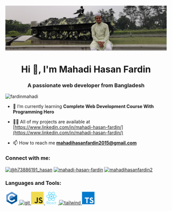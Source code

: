 ![logo](https://github.com/FardinMahadi/FardinMahadi/blob/main/banner.jpg)
<h1 align="center">Hi 👋, I'm Mahadi Hasan Fardin</h1>
<h3 align="center">A passionate web developer from Bangladesh</h3>

<p align="left"> <img src="https://komarev.com/ghpvc/?username=fardinmahadi&label=Profile%20views&color=0e75b6&style=flat" alt="fardinmahadi" /> </p>

- 🌱 I’m currently learning **Complete Web Development Course With Programming Hero**

- 👨‍💻 All of my projects are available at [https://www.linkedin.com/in/mahadi-hasan-fardin/](https://www.linkedin.com/in/mahadi-hasan-fardin/)

- 📫 How to reach me **mahadihasanfardin2015@gmail.com**

<h3 align="left">Connect with me:</h3>
<p align="left">
<a href="https://twitter.com/@h73886191_hasan" target="blank"><img align="center" src="https://raw.githubusercontent.com/rahuldkjain/github-profile-readme-generator/master/src/images/icons/Social/twitter.svg" alt="@h73886191_hasan" height="30" width="40" /></a>
<a href="https://linkedin.com/in/mahadi-hasan-fardin" target="blank"><img align="center" src="https://raw.githubusercontent.com/rahuldkjain/github-profile-readme-generator/master/src/images/icons/Social/linked-in-alt.svg" alt="mahadi-hasan-fardin" height="30" width="40" /></a>
<a href="https://fb.com/mahadihasanfardin2" target="blank"><img align="center" src="https://raw.githubusercontent.com/rahuldkjain/github-profile-readme-generator/master/src/images/icons/Social/facebook.svg" alt="mahadihasanfardin2" height="30" width="40" /></a>
</p>

<h3 align="left">Languages and Tools:</h3>
<p align="left"> 
<a href="https://www.cprogramming.com/" target="_blank" rel="noreferrer"> <img src="https://raw.githubusercontent.com/devicons/devicon/master/icons/c/c-original.svg" alt="c" width="40" height="40"/> </a>
<a href="https://git-scm.com/" target="_blank" rel="noreferrer"> <img src="https://www.vectorlogo.zone/logos/git-scm/git-scm-icon.svg" alt="git" width="40" height="40"/> </a>
<a href="https://developer.mozilla.org/en-US/docs/Web/JavaScript" target="_blank" rel="noreferrer"> <img src="https://raw.githubusercontent.com/devicons/devicon/master/icons/javascript/javascript-original.svg" alt="javascript" width="40" height="40"/> </a>
<a href="https://reactjs.org/" target="_blank" rel="noreferrer"> <img src="https://raw.githubusercontent.com/devicons/devicon/master/icons/react/react-original-wordmark.svg" alt="react" width="40" height="40"/> </a> <a href="https://tailwindcss.com/" target="_blank" rel="noreferrer"> <img src="https://www.vectorlogo.zone/logos/tailwindcss/tailwindcss-icon.svg" alt="tailwind" width="40" height="40"/> </a>
<a href="https://www.typescriptlang.org/" target="_blank" rel="noreferrer"> <img src="https://raw.githubusercontent.com/devicons/devicon/master/icons/typescript/typescript-original.svg" alt="typescript" width="40" height="40"/> </a> 
</p>
